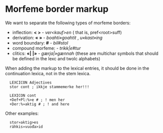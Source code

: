 Morfeme border markup
=====================

We want to separate the following types of morfeme borders:

-   inflection: **&lt; &gt;** - *ver&lt;kauf&gt;en* ( that is,
    pref&lt;root&gt;suff)
-   derivation: **« »** - *boahti»goahtit* , *u«kast»ing*
-   word boundary: **\#** - *bil\#stol*
-   compound morfeme: - *trikk\|e\#tur*
-   clitics: **«\|** **\|»** - *gærja\|»gænnah* (these are multichar
    symbols that should be defined in the lexc and twolc alphabets)

When adding the markup to the lexical entries, it should be done in the
continuation lexica, not in the stem lexica.

      LEXCICON Adjectives
      stor cont ; ikkje stammemerke her!!!
      
      LEXICON cont
      +Def+Pl:%>e # ; ! men her
      +Der:%»aktig # ; ! and here
      

Other examples:

      stor»aktig>es
      ráhkis»vuođa>id
      
